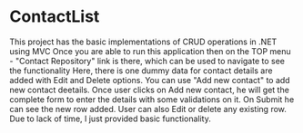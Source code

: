 # ContactList
This project has the basic implementations of CRUD operations in .NET using MVC
Once you are able to run this application then on the TOP menu - "Contact Repository" link is there, which can be used to navigate to see the functionality
Here, there is one dummy data for contact details are added with Edit and Delete options. You can use "Add new contact" to add new contact deetails.
Once user clicks on Add new contact, he will get the complete form to enter the details with some validations on it. On Submit he can see the new row added.
User can also Edit or delete any existing row.
Due to lack of time, I just provided basic functionality.
